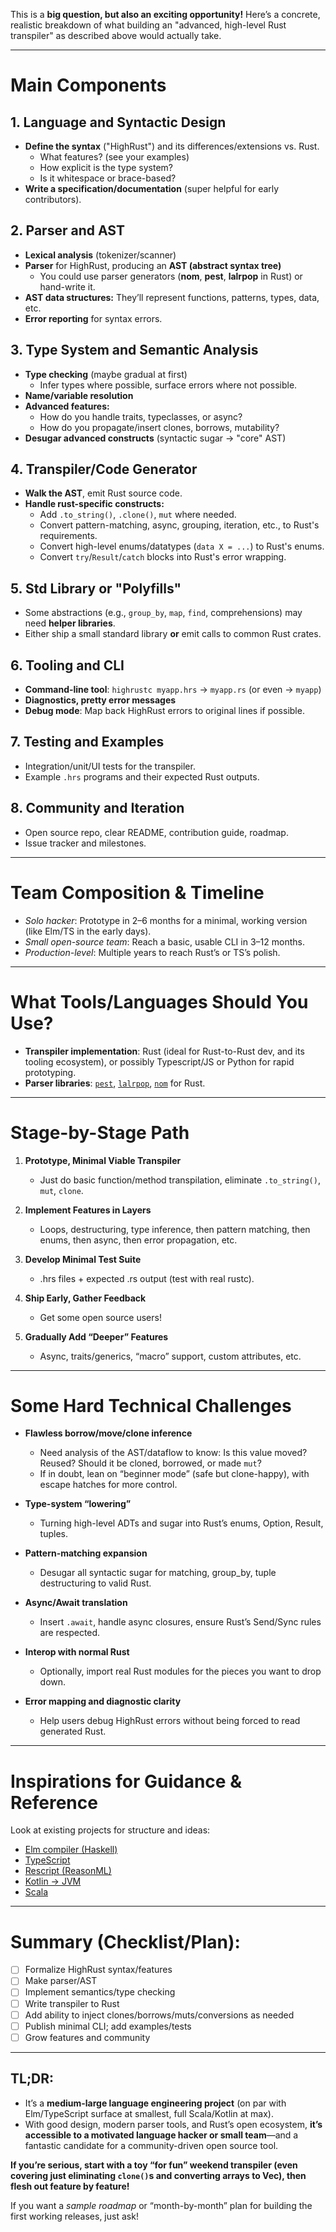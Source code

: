 This is a **big question, but also an exciting opportunity!** Here’s a concrete, realistic breakdown of what building an "advanced, high-level Rust transpiler" as described above would actually take.

---

# **Main Components**

## 1. **Language and Syntactic Design**
- **Define the syntax** ("HighRust") and its differences/extensions vs. Rust.
  - What features? (see your examples)
  - How explicit is the type system?
  - Is it whitespace or brace-based?
- **Write a specification/documentation** (super helpful for early contributors).

## 2. **Parser and AST**
- **Lexical analysis** (tokenizer/scanner)
- **Parser** for HighRust, producing an **AST (abstract syntax tree)**
  - You could use parser generators (**nom**, **pest**, **lalrpop** in Rust) or hand-write it.
- **AST data structures:** They’ll represent functions, patterns, types, data, etc.
- **Error reporting** for syntax errors.

## 3. **Type System and Semantic Analysis**
- **Type checking** (maybe gradual at first)
  - Infer types where possible, surface errors where not possible.
- **Name/variable resolution**
- **Advanced features:**
  - How do you handle traits, typeclasses, or async?
  - How do you propagate/insert clones, borrows, mutability?
- **Desugar advanced constructs** (syntactic sugar → "core" AST)

## 4. **Transpiler/Code Generator**
- **Walk the AST**, emit Rust source code.
- **Handle rust-specific constructs:**
  - Add `.to_string()`, `.clone()`, `mut` where needed.
  - Convert pattern-matching, async, grouping, iteration, etc., to Rust's requirements.
  - Convert high-level enums/datatypes (`data X = ...`) to Rust's enums.
  - Convert `try`/`Result`/`catch` blocks into Rust's error wrapping.

## 5. **Std Library or "Polyfills"**
- Some abstractions (e.g., `group_by`, `map`, `find`, comprehensions) may need **helper libraries**.
- Either ship a small standard library **or** emit calls to common Rust crates.

## 6. **Tooling and CLI**
- **Command-line tool**: `highrustc myapp.hrs` → `myapp.rs` (or even → `myapp`)
- **Diagnostics, pretty error messages**
- **Debug mode**: Map back HighRust errors to original lines if possible.

## 7. **Testing and Examples**
- Integration/unit/UI tests for the transpiler.
- Example `.hrs` programs and their expected Rust outputs.

## 8. **Community and Iteration**
- Open source repo, clear README, contribution guide, roadmap.
- Issue tracker and milestones.

---

# **Team Composition & Timeline**

- *Solo hacker*: Prototype in 2–6 months for a minimal, working version (like Elm/TS in the early days).
- *Small open-source team*: Reach a basic, usable CLI in 3–12 months.
- *Production-level*: Multiple years to reach Rust’s or TS’s polish.

---

# **What Tools/Languages Should You Use?**

- **Transpiler implementation**: Rust (ideal for Rust-to-Rust dev, and its tooling ecosystem), or possibly Typescript/JS or Python for rapid prototyping.
- **Parser libraries**: [`pest`](https://pest.rs/), [`lalrpop`](https://github.com/lalrpop/lalrpop), [`nom`](https://github.com/Geal/nom) for Rust.

---

# **Stage-by-Stage Path**

1. **Prototype, Minimal Viable Transpiler**
   - Just do basic function/method transpilation, eliminate `.to_string()`, `mut`, `clone`.

2. **Implement Features in Layers**
   - Loops, destructuring, type inference, then pattern matching, then enums, then async, then error propagation, etc.

3. **Develop Minimal Test Suite**
   - .hrs files + expected .rs output (test with real rustc).

4. **Ship Early, Gather Feedback**
   - Get some open source users!

5. **Gradually Add “Deeper” Features**
   - Async, traits/generics, “macro” support, custom attributes, etc.

---

# **Some Hard Technical Challenges**

- **Flawless borrow/move/clone inference**
  - Need analysis of the AST/dataflow to know: Is this value moved? Reused? Should it be cloned, borrowed, or made `mut`?
  - If in doubt, lean on “beginner mode” (safe but clone-happy), with escape hatches for more control.

- **Type-system “lowering”**
  - Turning high-level ADTs and sugar into Rust’s enums, Option, Result, tuples.

- **Pattern-matching expansion**
  - Desugar all syntactic sugar for matching, group_by, tuple destructuring to valid Rust.

- **Async/Await translation**
  - Insert `.await`, handle async closures, ensure Rust’s Send/Sync rules are respected.

- **Interop with normal Rust**
  - Optionally, import real Rust modules for the pieces you want to drop down.

- **Error mapping and diagnostic clarity**
  - Help users debug HighRust errors without being forced to read generated Rust.

---

# **Inspirations for Guidance & Reference**

Look at existing projects for structure and ideas:
- [Elm compiler (Haskell)](https://github.com/elm/compiler)
- [TypeScript](https://github.com/microsoft/TypeScript)
- [Rescript (ReasonML)](https://github.com/rescript-lang/rescript-compiler)
- [Kotlin → JVM](https://github.com/JetBrains/kotlin)
- [Scala](https://github.com/scala/scala)

---

# **Summary (Checklist/Plan):**

- [ ] Formalize HighRust syntax/features
- [ ] Make parser/AST
- [ ] Implement semantics/type checking
- [ ] Write transpiler to Rust
- [ ] Add ability to inject clones/borrows/muts/conversions as needed
- [ ] Publish minimal CLI; add examples/tests
- [ ] Grow features and community

---

## **TL;DR:**
- It’s a **medium-large language engineering project** (on par with Elm/TypeScript surface at smallest, full Scala/Kotlin at max).
- With good design, modern parser tools, and Rust’s open ecosystem, **it’s accessible to a motivated language hacker or small team**—and a fantastic candidate for a community-driven open source tool.

**If you’re serious, start with a toy “for fun” weekend transpiler (even covering just eliminating `clone()`s and converting arrays to Vec), then flesh out feature by feature!**

If you want a *sample roadmap* or “month-by-month” plan for building the first working releases, just ask!